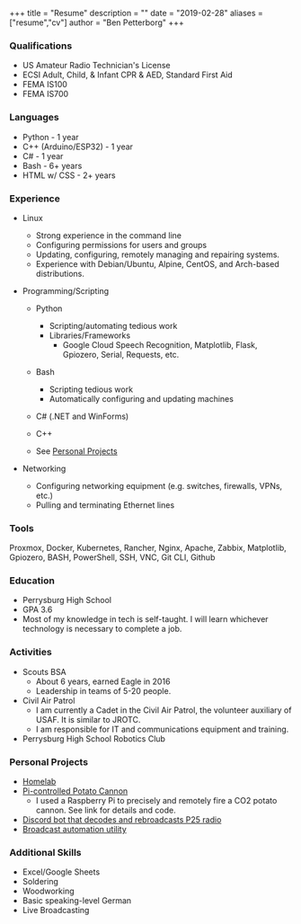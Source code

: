 +++
title = "Resume"
description = ""
date = "2019-02-28"
aliases = ["resume","cv"]
author = "Ben Petterborg"
+++

### Qualifications
  - US Amateur Radio Technician's License
  - ECSI Adult, Child, & Infant CPR & AED, Standard First Aid
  - FEMA IS100
  - FEMA IS700

### Languages
  - Python - 1 year
  - C++ (Arduino/ESP32) - 1 year
  - C# - 1 year
  - Bash - 6+ years
  - HTML w/ CSS - 2+ years


### Experience

  - Linux
    - Strong experience in the command line
    - Configuring permissions for users and groups
    - Updating, configuring, remotely managing and repairing systems.
    - Experience with Debian/Ubuntu, Alpine, CentOS,
      and Arch-based distributions.


  - Programming/Scripting
    - Python
        - Scripting/automating tedious work
        - Libraries/Frameworks
            - Google Cloud Speech Recognition, Matplotlib, 
            Flask, Gpiozero, Serial, Requests, etc.
    - Bash
      - Scripting tedious work
      - Automatically configuring and updating machines
    - C# (.NET and WinForms)
    - C++

    - See [Personal Projects](#personal-projects)


  - Networking
    - Configuring networking equipment (e.g. switches, firewalls, VPNs, etc.)
    - Pulling and terminating Ethernet lines

### Tools
Proxmox, Docker, Kubernetes, Rancher, Nginx, Apache, Zabbix,
Matplotlib, Gpiozero,
BASH, PowerShell, SSH, VNC, Git CLI, Github

### Education
  - Perrysburg High School
  - GPA 3.6
  - Most of my knowledge in tech is self-taught. I will learn 
    whichever technology is necessary to complete a job.

### Activities
  - Scouts BSA
    - About 6 years, earned Eagle in 2016
    - Leadership in teams of 5-20 people.
  - Civil Air Patrol
    - I am currently a Cadet in the Civil Air Patrol, the volunteer
      auxiliary of USAF. It is similar to JROTC.
    - I am responsible for IT and communications equipment and training.
  - Perrysburg High School Robotics Club

### Personal Projects
  - [Homelab](/p/my-homelab) 
  - [Pi-controlled Potato Cannon](https://github.com/bpetterborg/potato_cannon)
    - I used a Raspberry Pi to precisely and remotely fire a CO2 potato cannon.
      See link for details and code.
  - [Discord bot that decodes and rebroadcasts P25 radio](/p/radio-monitor)
  - [Broadcast automation utility](https://github.com/bpetterborg/obs_control)

### Additional Skills
  - Excel/Google Sheets
  - Soldering
  - Woodworking
  - Basic speaking-level German
  - Live Broadcasting